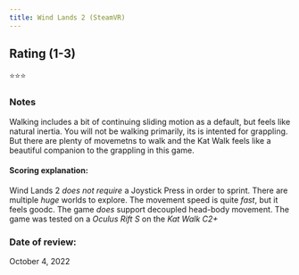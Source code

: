 ```yaml
---
title: Wind Lands 2 (SteamVR)
---
```


## Rating (1-3)
⭐⭐⭐

### Notes
Walking includes a bit of continuing sliding motion as a default, but feels like natural inertia. You will not be walking primarily, its is intented for grappling. But there are plenty of movemetns to walk and the Kat Walk feels like a beautiful companion to the grappling in this game.

#### Scoring explanation:
Wind Lands 2 *does not require* a Joystick Press in order to sprint.
There are multiple *huge* worlds to explore.
The movement speed is quite *fast*, but it feels goodc.
The game *does* support decoupled head-body movement.
The game was tested on a *Oculus Rift S* on the *Kat Walk C2+*

### Date of review:
October 4, 2022
